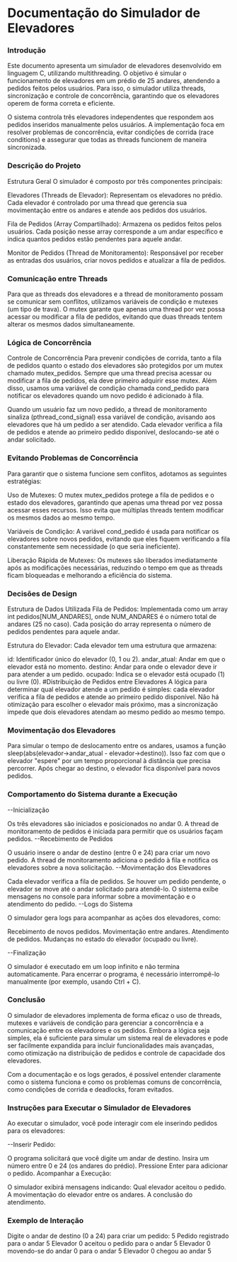 # Documentação do Simulador de Elevadores

### Introdução
Este documento apresenta um simulador de elevadores desenvolvido em linguagem C, utilizando multithreading. O objetivo é simular o funcionamento de elevadores em um prédio de 25 andares, atendendo a pedidos feitos pelos usuários. Para isso, o simulador utiliza threads, sincronização e controle de concorrência, garantindo que os elevadores operem de forma correta e eficiente.

O sistema controla três elevadores independentes que respondem aos pedidos inseridos manualmente pelos usuários. A implementação foca em resolver problemas de concorrência, evitar condições de corrida (race conditions) e assegurar que todas as threads funcionem de maneira sincronizada.

### Descrição do Projeto
Estrutura Geral
O simulador é composto por três componentes principais:

Elevadores (Threads de Elevador): Representam os elevadores no prédio. Cada elevador é controlado por uma thread que gerencia sua movimentação entre os andares e atende aos pedidos dos usuários.

Fila de Pedidos (Array Compartilhado): Armazena os pedidos feitos pelos usuários. Cada posição nesse array corresponde a um andar específico e indica quantos pedidos estão pendentes para aquele andar.

Monitor de Pedidos (Thread de Monitoramento): Responsável por receber as entradas dos usuários, criar novos pedidos e atualizar a fila de pedidos.

### Comunicação entre Threads
Para que as threads dos elevadores e a thread de monitoramento possam se comunicar sem conflitos, utilizamos variáveis de condição e mutexes (um tipo de trava). O mutex garante que apenas uma thread por vez possa acessar ou modificar a fila de pedidos, evitando que duas threads tentem alterar os mesmos dados simultaneamente.

### Lógica de Concorrência
Controle de Concorrência
Para prevenir condições de corrida, tanto a fila de pedidos quanto o estado dos elevadores são protegidos por um mutex chamado mutex_pedidos. Sempre que uma thread precisa acessar ou modificar a fila de pedidos, ela deve primeiro adquirir esse mutex. Além disso, usamos uma variável de condição chamada cond_pedido para notificar os elevadores quando um novo pedido é adicionado à fila.

Quando um usuário faz um novo pedido, a thread de monitoramento sinaliza (pthread_cond_signal) essa variável de condição, avisando aos elevadores que há um pedido a ser atendido. Cada elevador verifica a fila de pedidos e atende ao primeiro pedido disponível, deslocando-se até o andar solicitado.

### Evitando Problemas de Concorrência
Para garantir que o sistema funcione sem conflitos, adotamos as seguintes estratégias:

Uso de Mutexes: O mutex mutex_pedidos protege a fila de pedidos e o estado dos elevadores, garantindo que apenas uma thread por vez possa acessar esses recursos. Isso evita que múltiplas threads tentem modificar os mesmos dados ao mesmo tempo.

Variáveis de Condição: A variável cond_pedido é usada para notificar os elevadores sobre novos pedidos, evitando que eles fiquem verificando a fila constantemente sem necessidade (o que seria ineficiente).

Liberação Rápida de Mutexes: Os mutexes são liberados imediatamente após as modificações necessárias, reduzindo o tempo em que as threads ficam bloqueadas e melhorando a eficiência do sistema.

### Decisões de Design
Estrutura de Dados Utilizada
Fila de Pedidos: Implementada como um array int pedidos[NUM_ANDARES], onde NUM_ANDARES é o número total de andares (25 no caso). Cada posição do array representa o número de pedidos pendentes para aquele andar.

Estrutura do Elevador: Cada elevador tem uma estrutura que armazena:

id: Identificador único do elevador (0, 1 ou 2).
andar_atual: Andar em que o elevador está no momento.
destino: Andar para onde o elevador deve ir para atender a um pedido.
ocupado: Indica se o elevador está ocupado (1) ou livre (0).
#Distribuição de Pedidos entre Elevadores
A lógica para determinar qual elevador atende a um pedido é simples: cada elevador verifica a fila de pedidos e atende ao primeiro pedido disponível. Não há otimização para escolher o elevador mais próximo, mas a sincronização impede que dois elevadores atendam ao mesmo pedido ao mesmo tempo.

### Movimentação dos Elevadores
Para simular o tempo de deslocamento entre os andares, usamos a função sleep(abs(elevador->andar_atual - elevador->destino)). Isso faz com que o elevador "espere" por um tempo proporcional à distância que precisa percorrer. Após chegar ao destino, o elevador fica disponível para novos pedidos.

### Comportamento do Sistema durante a Execução
--Inicialização

Os três elevadores são iniciados e posicionados no andar 0.
A thread de monitoramento de pedidos é iniciada para permitir que os usuários façam pedidos.
--Recebimento de Pedidos

O usuário insere o andar de destino (entre 0 e 24) para criar um novo pedido.
A thread de monitoramento adiciona o pedido à fila e notifica os elevadores sobre a nova solicitação.
--Movimentação dos Elevadores

Cada elevador verifica a fila de pedidos.
Se houver um pedido pendente, o elevador se move até o andar solicitado para atendê-lo.
O sistema exibe mensagens no console para informar sobre a movimentação e o atendimento do pedido.
--Logs do Sistema

O simulador gera logs para acompanhar as ações dos elevadores, como:

Recebimento de novos pedidos.
Movimentação entre andares.
Atendimento de pedidos.
Mudanças no estado do elevador (ocupado ou livre).

--Finalização

O simulador é executado em um loop infinito e não termina automaticamente.
Para encerrar o programa, é necessário interrompê-lo manualmente (por exemplo, usando Ctrl + C).
### Conclusão
O simulador de elevadores implementa de forma eficaz o uso de threads, mutexes e variáveis de condição para gerenciar a concorrência e a comunicação entre os elevadores e os pedidos. Embora a lógica seja simples, ela é suficiente para simular um sistema real de elevadores e pode ser facilmente expandida para incluir funcionalidades mais avançadas, como otimização na distribuição de pedidos e controle de capacidade dos elevadores.

Com a documentação e os logs gerados, é possível entender claramente como o sistema funciona e como os problemas comuns de concorrência, como condições de corrida e deadlocks, foram evitados.

### Instruções para Executar o Simulador de Elevadores
Ao executar o simulador, você pode interagir com ele inserindo pedidos para os elevadores:

--Inserir Pedido:

O programa solicitará que você digite um andar de destino.
Insira um número entre 0 e 24 (os andares do prédio).
Pressione Enter para adicionar o pedido.
Acompanhar a Execução:

O simulador exibirá mensagens indicando:
Qual elevador aceitou o pedido.
A movimentação do elevador entre os andares.
A conclusão do atendimento.

### Exemplo de Interação

Digite o andar de destino (0 a 24) para criar um pedido: 5
Pedido registrado para o andar 5
Elevador 0 aceitou o pedido para o andar 5
Elevador 0 movendo-se do andar 0 para o andar 5
Elevador 0 chegou ao andar 5




